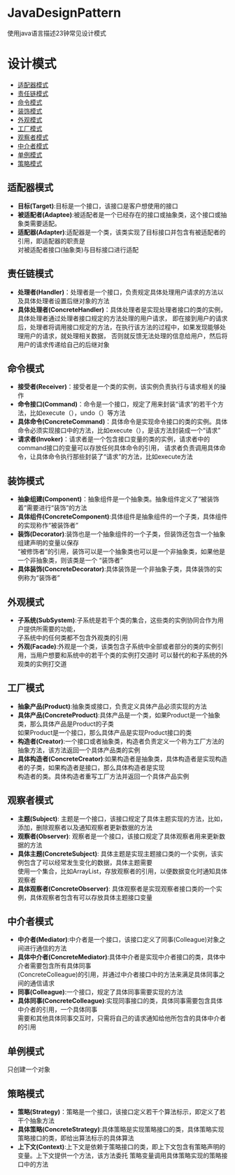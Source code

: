 JavaDesignPattern
===

使用java语言描述23钟常见设计模式

# 设计模式
- [适配器模式](#适配器模式)
- [责任链模式](#责任链模式)
- [命令模式](#命令模式)
- [装饰模式](#装饰模式)
- [外观模式](#外观模式)
- [工厂模式](#工厂模式)
- [观察者模式](#观察者模式)
- [中介者模式](#中介者模式)
- [单例模式](#单例模式)
- [策略模式](#策略模式)

## 适配器模式
 - **目标(Target)**:目标是一个接口，该接口是客户想使用的接口</br>
 - **被适配者(Adaptee)**:被适配者是一个已经存在的接口或抽象类，这个接口或抽象类需要适配。</br>
 - **适配器(Adapter)**:适配器是一个类，该类实现了目标接口并包含有被适配者的引用，即适配器的职责是</br>
 对被适配者接口(抽象类)与目标接口进行适配

## 责任链模式
- **处理者(Handler)**：处理者是一个接口，负责规定具体处理用户请求的方法以及具体处理者设置后继对象的方法  
- **具体处理者(ConcreteHandler)**：具体处理者是实现处理者接口的类的实例，具体处理者通过处理者接口规定的方法处理的用户请求，
即在接到用户的请求后，处理者将调用接口规定的方法，在执行该方法的过程中，如果发现能够处理用户的请求，就处理相关数据，
否则就反馈无法处理的信息给用户，然后将用户的请求传递给自己的后继对象

## 命令模式
 - **接受者(Receiver)**：接受者是一个类的实例，该实例负责执行与请求相关的操作  
 - **命令接口(Command)**：命令是一个接口，规定了用来封装“请求”的若干个方法，比如execute（），undo（）等方法  
 - **具体命令(ConcreteCommand)**：具体命令是实现命令接口的类的实例。具体命令必须实现接口中的方法，比如execute（），是该方法封装成一个“请求”  
 - **请求者(Invoker)**：请求者是一个包含接口变量的类的实例，请求者中的command接口的变量可以存放任何具体命令的引用，
 请求者负责调用具体命令，让具体命令执行那些封装了“请求”的方法，比如execute方法
 
## 装饰模式
 - **抽象组建(Component)**：抽象组件是一个抽象类。抽象组件定义了“被装饰着”需要进行“装饰”的方法  
 - **具体组件(ConcreteComponent)**:具体组件是抽象组件的一个子类，具体组件的实现称作“被装饰者”  
 - **装饰(Decorator)**:装饰也是一个抽象组件的一个子类，但装饰还包含一个抽象组建声明的变量以保存  
 “被修饰者”的引用，装饰可以是一个抽象类也可以是一个非抽象类，如果他是一个非抽象类，则该类是一个
 “装饰者”
 - **具体装饰(ConcreteDecorator)**:具体装饰是一个非抽象子类，具体装饰的实例称为“装饰者”
 
## 外观模式
 - **子系统(SubSystem)**:子系统是若干个类的集合，这些类的实例协同合作为用户提供所需要的功能，  
 子系统中的任何类都不包含外观类的引用  
 - **外观(Facade)**:外观是一个类，该类包含子系统中全部或者部分的类的实例引用，当用户想要和系统中的若干个类的实例打交道时
 可以替代的和子系统的外观类的实例打交道
 
## 工厂模式
 - **抽象产品(Product)**:抽象类或接口，负责定义具体产品必须实现的方法  
 - **具体产品(ConcreteProduct)**:具体产品是一个类，如果Product是一个抽象类，那么具体产品是Product的子类  
 如果Product是一个接口，那么具体产品是实现Product接口的类
 - **构造者(Creator)**:一个接口或者抽象类，构造者负责定义一个称为工厂方法的抽象方法，该方法返回一个具体产品类的实例  
 - **具体构造者(ConcreteCreator)**:如果构造者是抽象类，具体构造者是实现构造者的子类，如果构造者是接口，那么具体构造者是实现  
 构造者的类。具体构造者重写工厂方法并返回一个具体产品实例
 
## 观察者模式
- **主题(Subject)**: 主题是一个接口，该接口规定了具体主题实现的方法，比如，添加，删除观察者以及通知观察者更新数据的方法  
- **观察者(Observer)**: 观察者是一个接口，该接口规定了具体观察者用来更新数据的方法  
- **具体主题(ConcreteSubject)**: 具体主题是实现主题接口类的一个实例，该实例包含了可以经常发生变化的数据，具体主题需要  
使用一个集合，比如ArrayList，存放观察者的引用，以便数据变化时通知具体观察者  
- **具体观察者(ConcreteObserver)**: 具体观察者是实现观察者接口类的一个实例，具体观察者包含有可以存放具体主题接口变量

## 中介者模式
 - **中介者(Mediator)**:中介者是一个接口，该接口定义了同事(Colleague)对象之间进行通信的方法  
 - **具体中介者(ConcreteMediator)**:具体中介者是实现中介者接口的类，具体中介者需要包含所有具体同事  
 (ConcreteColleague)的引用，并通过中介者接口中的方法来满足具体同事之间的通信请求  
 - **同事(Colleague)**:一个接口，规定了具体同事需要实现的方法  
 - **具体同事(ConcreteColleague)**:实现同事接口的类，具体同事需要包含具体中介者的引用，一个具体同事  
 需要和其他具体同事交互时，只需将自己的请求通知给他所包含的具体中介者的引用
 
## 单例模式
只创建一个对象

## 策略模式

 - **策略(Strategy)**：策略是一个接口，该接口定义若干个算法标示，即定义了若干个抽象方法  
 - **具体策略(ConcreteStrategy)**:具体策略是实现策略接口的类，具体策略实现策略接口的类，即给出算法标示的具体算法  
 - **上下文(Context)**:上下文是依赖于策略接口的类，即上下文包含有策略声明的变量。上下文提供一个方法，该方法委托
 策略变量调用具体策略实现的策略接口中的方法
